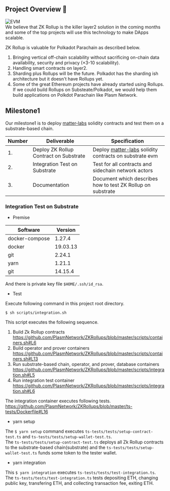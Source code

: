 ## Project Overview :page_facing_up:
![EVM](https://github.com/PlasmNetwork/ZKRollups/workflows/EVM/badge.svg)  
We believe that ZK Rollup is the killer layer2 solution in the coming months and some of the top projects will use this technology to make DApps scalable.

ZK Rollup is valuable for Polkadot Parachain as described below.
1. Bringing vertical off-chain scalability without sacrificing on-chain data availability, security and privacy (×3-10 scalability).
1. Handling smart contracts on layer2.
1. Sharding plus Rollups will be the future. Polkadot has the sharding ish architecture but it doesn't have Rollups yet.
1. Some of the great Ethereum projects have already started using Rollups. If we could build Rollups on Substeate/Polkadot, we would help them build applications on Polkdot Parachain like Plasm Network.

## Milestone1
Our milestone1 is to deploy [matter-labs](https://github.com/matter-labs/zksync) solidity contracts and test them on a substrate-based chain.

| Number | Deliverable | Specification |
| ------------- | ------------- | ------------- |
| 1. | Deploy ZK Rollup Contract on Substrate | Deploy [matter-labs](https://github.com/matter-labs/zksync) solidity contracts on substrate evm |  
| 2. | Integration Test on Substrate | Test for all contracts and sidechain network actors |  
| 3. | Documentation | Document which describes how to test ZK Rollup on substrate |

### Integration Test on Substrate

- Premise

| Software | Version |
| ------------- | ------------- |  
| docker-compose | 1.27.4 |  
| docker | 19.03.13 |  
| git | 2.24.1 |  
| yarn | 1.21.1 |  
| git | 14.15.4 |

And there is private key file `$HOME/.ssh/id_rsa`.

- Test  

Execute following command in this project root directory.
```
$ sh scripts/integration.sh
```
This script executes the following sequence.

1. Build Zk Rollup contracts  
https://github.com/PlasmNetwork/ZKRollups/blob/master/scripts/containers.sh#L6
2. Build operator and prover containers  
https://github.com/PlasmNetwork/ZKRollups/blob/master/scripts/containers.sh#L13
3. Run substrate-based chain, operator, and prover, database containers  
https://github.com/PlasmNetwork/ZKRollups/blob/master/scripts/integration.sh#L5
4. Run integration test container  
https://github.com/PlasmNetwork/ZKRollups/blob/master/scripts/integration.sh#L6

The integration container executes following tests.  
https://github.com/PlasmNetwork/ZKRollups/blob/master/ts-tests/Dockerfile#L16

- yarn setup

The `$ yarn setup` command executes `ts-tests/tests/setup-contract-test.ts` and `ts-tests/tests/setup-wallet-test.ts`.  
The `ts-tests/tests/setup-contract-test.ts` deploys all Zk Rollup contracts to the substrate-based chain(substrate) and the `ts-tests/tests/setup-wallet-test.ts` funds some token to the tester wallet.

- yarn integration

This `$ yarn integration` executes `ts-tests/tests/test-integration.ts`.  
The `ts-tests/tests/test-integration.ts` tests depositing ETH, changing public key, transfering ETH, and collecting transaction fee, exiting ETH.

